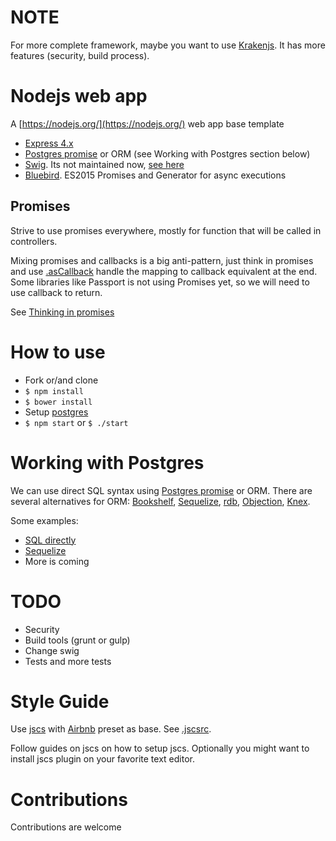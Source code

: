
# NOTE

For more complete framework, maybe you want to use [Krakenjs](http://krakenjs.com/). It has more features (security, build process).

# Nodejs web app

A [https://nodejs.org/](https://nodejs.org/) web app base template

* [Express 4.x](http://expressjs.com/)
* [Postgres promise](https://github.com/vitaly-t/pg-promise) or ORM (see Working with Postgres section below)
* [Swig](http://paularmstrong.github.io/swig/). Its not maintained now, [see here](https://github.com/paularmstrong/swig/issues/628)
* [Bluebird](bluebirdjs.com). ES2015 Promises and Generator for async executions

## Promises

Strive to use promises everywhere, mostly for function that will be called in controllers.

Mixing promises and callbacks is a big anti-pattern, just think in promises and use [.asCallback](http://bluebirdjs.com/docs/api/ascallback.html) handle the mapping to callback equivalent at the end. Some libraries like Passport is not using Promises yet, so we will need to use callback to return. 

See [Thinking in promises](docs/thinking-in-promises.md)

# How to use

* Fork or/and clone
* `$ npm install`
* `$ bower install`
* Setup [postgres](docs/working-with-postgres.md)
* `$ npm start` or `$ ./start`

# Working with Postgres

We can use direct SQL syntax using [Postgres promise](https://github.com/vitaly-t/pg-promise) or ORM. There are several alternatives for ORM: [Bookshelf](http://bookshelfjs.org/), [Sequelize](http://docs.sequelizejs.com/en/latest/), [rdb](https://github.com/alfateam/rdb), [Objection](https://github.com/Vincit/objection.js), [Knex](https://github.com/tgriesser/knex).

Some examples:

* [SQL directly](examples/pg-direct.js)
* [Sequelize](examples/pg-sequelize.js)
* More is coming

# TODO

* Security
* Build tools (grunt or gulp)
* Change swig
* Tests and more tests

# Style Guide

Use [jscs](http://jscs.info/) with [Airbnb](https://github.com/airbnb/javascript) preset as base. See [.jscsrc](.jscsrc). 

Follow guides on jscs on how to setup jscs. Optionally you might want to install jscs plugin on your favorite text editor.

# Contributions

Contributions are welcome
